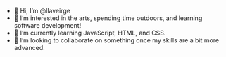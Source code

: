 - 👋 Hi, I’m @llaveirge
- 👀 I’m interested in the arts, spending time outdoors, and learning software development! 
- 🌱 I’m currently learning JavaScript, HTML, and CSS.
- 💞️ I’m looking to collaborate on something once my skills are a bit more advanced. 


<!---
LLaveirge/LLaveirge is a ✨ special ✨ repository because its `README.md` (this file) appears on your GitHub profile.
You can click the Preview link to take a look at your changes.
--->
